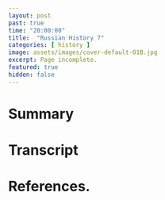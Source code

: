 ```yaml
---
layout: post
past: true
time: "20:00:00"
title:  "Russian History 7"
categories: [ history ]
image: assets/images/cover-default-01B.jpg
excerpt: Page incomplete.
featured: true
hidden: false
---
```


<!-- # Title brainstorm

 -->

<!-- # Exerpt

-->

# Summary

# Transcript

# References.
